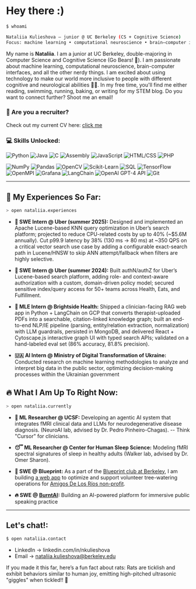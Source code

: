 # Hey there :)

```bash
$ whoami

Nataliia Kulieshova — junior @ UC Berkeley (CS + Cognitive Science)
Focus: machine learning • computational neuroscience • brain–computer interfaces
```

My name is **Nataliia**. I am a junior at UC Berkeley, double-majoring in Computer Science and Cognitive Science (Go Bears! 🐻). I am passionate about machine learning, computational neuroscience, brain-computer interfaces, and all the other nerdy things. I am excited about using technology to make our world more inclusive to people with different cognitive and neurological abilities 🧠✨. In my free time, you'll find me either reading, swimming, running, baking, or writing for my STEM blog. Do you want to connect further? Shoot me an email!

### 👀 Are you a recruiter?
Check out my current CV here: [click me](https://drive.google.com/file/d/1MATQwm40JcuZ8HOiGHcpv5wWJYCJe5k5/view?usp=sharing)
### 💻 Skills Unlocked:
![Python](https://img.shields.io/badge/-Python-3776AB?logo=python&logoColor=white&style=for-the-badge)
![Java](https://img.shields.io/badge/-Java-007396?logo=java&logoColor=white&style=for-the-badge)
![C](https://img.shields.io/badge/-C-A8B9CC?logo=c&logoColor=white&style=for-the-badge)
![Assembly](https://img.shields.io/badge/-Assembly-525252?logo=hackaday&logoColor=white&style=for-the-badge)
![JavaScript](https://img.shields.io/badge/-JavaScript-F7DF1E?logo=javascript&logoColor=black&style=for-the-badge)
![HTML/CSS](https://img.shields.io/badge/-HTML%2FCSS-E34F26?logo=html5&logoColor=white&style=for-the-badge)
![PHP](https://img.shields.io/badge/-PHP-777BB4?logo=php&logoColor=white&style=for-the-badge)

![NumPy](https://img.shields.io/badge/-NumPy-013243?logo=numpy&logoColor=white&style=for-the-badge)
![Pandas](https://img.shields.io/badge/-Pandas-150458?logo=pandas&logoColor=white&style=for-the-badge)
![OpenCV](https://img.shields.io/badge/-OpenCV-5C3EE8?logo=opencv&logoColor=white&style=for-the-badge)
![Scikit-Learn](https://img.shields.io/badge/-Scikit%20Learn-F7931E?logo=scikit-learn&logoColor=white&style=for-the-badge)
![SQL](https://img.shields.io/badge/-SQL-4479A1?logo=postgresql&logoColor=white&style=for-the-badge)
![TensorFlow](https://img.shields.io/badge/-TensorFlow-FF6F00?logo=tensorflow&logoColor=white&style=for-the-badge)
![OpenMPI](https://img.shields.io/badge/-OpenMPI-0072C6?style=for-the-badge)
![Grafana](https://img.shields.io/badge/-Grafana-F46800?logo=grafana&logoColor=white&style=for-the-badge)
![LangChain](https://img.shields.io/badge/-LangChain-2E86C1?logo=chain&logoColor=white&style=for-the-badge)
![OpenAI GPT-4 API](https://img.shields.io/badge/-OpenAI%20GPT--4%20API-412991?logo=openai&logoColor=white&style=for-the-badge)
![Git](https://img.shields.io/badge/-Git-F05032?logo=git&logoColor=white&style=for-the-badge)


---

## 🚀 My Experiences So Far:
```bash
> open nataliia.experiences
```
- **🚗 SWE Intern @ Uber (summer 2025):** Designed and implemented an Apache Lucene-based KNN query optimization in Uber’s search platform; projected to reduce CPU-related costs by up to 40% (~$5.6M annually). Cut p99.9 latency by 38% (130 ms → 80 ms) at ~350 QPS on a critical vector search use case by adding a configurable exact-search path in Lucene/HNSW to skip ANN attempt/fallback when filters are highly selective.
  
- **🚗 SWE Intern @ Uber (summer 2024):** Built authN/authZ for Uber’s Lucene-based search platform, adding role- and context-aware authorization with a custom, domain-driven policy model; secured sensitive index/query access for 50+ teams across Health, Eats, and Fulfillment.
  
- **🧠 MLE Intern @ Brightside Health:** Shipped a clinician-facing RAG web app in Python + LangChain on GCP that converts therapist-uploaded PDFs into a searchable, citation-linked knowledge graph; built an end-to-end NLP/IE pipeline (parsing, entity/relation extraction, normalization) with LLM guardrails, persisted in MongoDB, and delivered React + Cytoscape.js interactive graph UI with typed search APIs; validated on a hand-labeled eval set (86% accuracy, 81.8% precision).
  
- **🇺🇦 AI Intern @ Ministry of Digital Transformation of Ukraine:** Conducted research on machine learning methodologies to analyze and interpret big data in the public sector, optimizing decision-making processes within the Ukrainian government

## 🔥 What I Am Up To Right Now:
```bash
> open nataliia.currently
```
- **🏥 ML Researcher @ UCSF:** Developing an agentic AI system that integrates fMRI clinical data and LLMs for neurodegenerative disease diagnosis. (NeuroAI lab, advised by Dr. Pedro Pinheiro-Chagas). -- Think "Cursor" for clinicians. 
  
- **😴 ML Researcher @ Center for Human Sleep Science:** Modeling fMRI spectral signatures of sleep in healthy adults (Walker lab, advised by Dr. Omer Sharon). 
  
- **🌳 SWE @ Blueprint:** As a part of the [Blueprint club at Berkeley](https://calblueprint.org/), I am building [a web app](https://github.com/calblueprint/amigos-de-los-rios) to optimize and support volunteer tree-watering operations for [Amigos De Los Ríos non-profit](https://amigosdelosrios.org/).
  
- **🔥 SWE @ [BurntAI](https://github.com/BurntAI):** Building an AI-powered platform for immersive public speaking practice
---

## Let's chat!:
```bash
$ open nataliia.contact
```
- LinkedIn -> linkedin.com/in/nkulieshova
- Email -> nataliia.kulieshova@berkeley.edu

If you made it this far, here’s a fun fact about rats:
Rats are ticklish and exhibit behaviors similar to human joy, emitting high-pitched ultrasonic "giggles" when tickled!! 🐀
